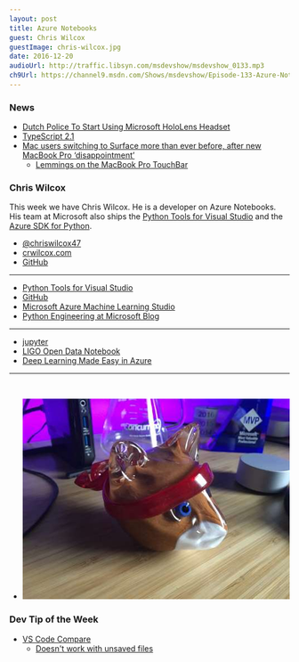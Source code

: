 ```yaml
---
layout: post
title: Azure Notebooks
guest: Chris Wilcox
guestImage: chris-wilcox.jpg
date: 2016-12-20
audioUrl: http://traffic.libsyn.com/msdevshow/msdevshow_0133.mp3
ch9Url: https://channel9.msdn.com/Shows/msdevshow/Episode-133-Azure-Notebooks-with-Chris-Wilcox
---
```


### News

 - [Dutch Police To Start Using Microsoft HoloLens Headset](http://www.androidheadlines.com/2016/12/dutch-police-start-using-microsoft-hololens-headset.html)
 - [TypeScript 2.1](https://blogs.msdn.microsoft.com/typescript/2016/12/07/announcing-typescript-2-1/)
 - [Mac users switching to Surface more than ever before, after new MacBook Pro ‘disappointment’](https://9to5mac.com/2016/12/12/macbook-pro-disappointment-switching-surface/)
   - [Lemmings on the MacBook Pro TouchBar](http://gizmodo.com/playing-lemmings-on-the-macbook-pros-touch-bar-almost-j-1789995481)

### Chris Wilcox

This week we have Chris Wilcox. He is a developer on Azure Notebooks. His team at Microsoft also ships the [Python Tools for Visual Studio](https://microsoft.github.io/PTVS/) and the [Azure SDK for Python](https://azure-sdk-for-python.readthedocs.io/en/latest/index.html).

 - [@chriswilcox47](https://twitter.com/chriswilcox47)
 - [crwilcox.com](http://crwilcox.com/)
 - [GitHub](https://github.com/crwilcox)

-----------------------------------------------------

 -  [Python Tools for Visual Studio](https://microsoft.github.io/PTVS/)
 -  [GitHub](https://github.com/Microsoft/PTVS)
 -  [Microsoft Azure Machine Learning Studio](https://studio.azureml.net/)
 -  [Python Engineering at Microsoft Blog](https://blogs.msdn.microsoft.com/pythonengineering/)

-----------------------------------------------------

 - [jupyter](http://jupyter.org/)
 - [LIGO Open Data Notebook](https://notebooks.azure.com/library/LIGOOpenScienceCenter)
 - [Deep Learning Made Easy in Azure](https://blogs.technet.microsoft.com/machinelearning/2016/11/28/deep-learning-made-easy-in-azure/)

-----------------------------------------------------
 
-   ![Glass Ninja Cat](ninjacat.jpg)

### Dev Tip of the Week

 - [VS Code Compare](http://dailydotnettips.com/2015/06/04/how-to-compare-files-in-visual-studio-code/)
   - [Doesn't work with unsaved files](https://github.com/Microsoft/vscode/issues/14501)